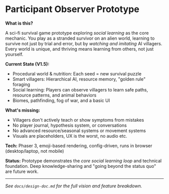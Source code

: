 # Participant Observer Prototype

**What is this?**

A sci-fi survival game prototype exploring *social learning* as the core mechanic. You play as a stranded survivor on an alien world, learning to survive not just by trial and error, but by *watching and imitating* AI villagers. Every world is unique, and thriving means learning from others, not just yourself.

**Current State (V1.5):**
- Procedural world & nutrition: Each seed = new survival puzzle
- Smart villagers: Hierarchical AI, resource memory, "golden rule" foraging
- Social learning: Players can observe villagers to learn safe paths, resource patterns, and animal behaviors
- Biomes, pathfinding, fog of war, and a basic UI

**What's missing:**
- Villagers don't actively teach or show symptoms from mistakes
- No player journal, hypothesis system, or conversations
- No advanced resource/seasonal systems or movement systems
- Visuals are placeholders, UX is the worst, no audio etc.

**Tech:** Phaser 3, emoji-based rendering, config-driven, runs in browser (desktop/laptop, not mobile)

**Status:**
Prototype demonstrates the *core social learning loop* and technical foundation. Deep knowledge-sharing and "going beyond the status quo" are future work.

---

*See `docs/design-doc.md` for the full vision and feature breakdown.* 